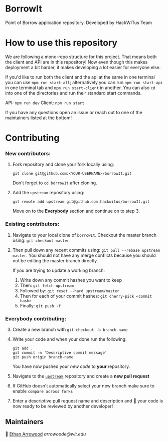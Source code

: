 # BorrowIt
Point of Borrow application repository. Developed by HackWITus Team

# How to use this repository

We are following a mono-repo structure for this project. That means both the client and API are in this repository! Now even though this makes deployment a bit harder, it makes developing a lot easier for everyone else. 

If you'd like to run both the client and the api at the same in one terminal you can use `npm run start-all`; alternatively you can run `npm run start-api` in one terminal tab and `npm run start-client` in another. You can also `cd` into one of the directories and run their standard start commands.

API: `npm run dev`
Client: `npm run start`

If you have any questions open an issue or reach out to one of the maintainers listed at the bottom!

# Contributing

### New contributors:
1. Fork repository and clone your fork locally using:

    ```
    git clone git@github.com:<YOUR-USERNAME>/borrowIt.git
    ```

    Don't forget to `cd borrowIt` after cloning.

2. Add the `upstream` repository using:

    ```
    git remote add upstream git@github.com:hackwitus/borrowIt.git
    ```

    Move on to the __Everybody__ section and continue on to step 3.

### Existing contributors: 
1. Navigate to your local clone of `borrowIt`. Checkout the master branch using: `git checkout master`
2. Then pull down any recent commits using: `git pull --rebase upstream master`. You should not have any merge conflicts because you should not be editing the master branch directly. 

    If you are trying to update a working branch: 
      1. Write down any commit hashes you want to keep
      2. Then: `git fetch upstream`
      3. Followed by: `git reset --hard upstream/master`
      4. Then for each of your commit hashes: `git cherry-pick <commit hash>`
      5. Finally: `git push -f`

### Everybody contributing:
3. Create a new branch with `git checkout -b branch-name`
4. Write your code and when your done run the following:

    ```
    git add .
    git commit -m 'Descriptive commit message'
    git push origin branch-name
    ```

    You have now pushed your _new code_ to __your__ repository. 

5. Navigate to the [`upstream`](https://github.com/hackwitus/borrowIt.git) repository and create a __new pull request__
6. If GitHub doesn't automatically select your new branch make sure to enable `compare across forks`
7. Enter a descriptive pull request name and description and 🎉 your code is now ready to be reviewed by another developer!

## Maintainers

🦉 [Ethan Arrowood](https://github.com/ethan-arrowood) _arrowoode@wit.edu_